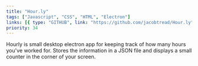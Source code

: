 ```yaml
---
title: "Hour.ly"
tags: ["Javascript", "CSS", "HTML", "Electron"]
links: [{ type: "GITHUB", link: "https://github.com/jacobtread/Hour.ly" }]
priority: 34
---
```


Hourly is small desktop electron app for keeping track of how many hours you've worked for.
Stores the information in a JSON file and displays a small counter in the corner of your screen.
